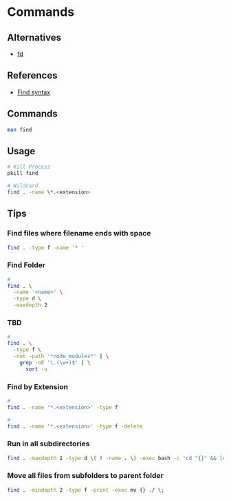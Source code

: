 # Commands

## Alternatives

- [fd](/fd.md)

## References

- [Find syntax](<https://en.wikipedia.org/wiki/Find_(Unix)#Find_syntax>)

## Commands

```sh
man find
```

## Usage

```sh
# Kill Process
pkill find

# Wildcard
find . -name \*.<extension>
```

## Tips

### Find files where filename ends with space

```sh
find . -type f -name '* '
```

### Find Folder

```sh
#
find . \
  -name '<name>' \
  -type d \
  -maxdepth 2
```

### TBD

```sh
#
find . \
  -type f \
  -not -path '*node_modules*' | \
    grep -oE '\.(\w+)$' | \
      sort -u
```

### Find by Extension

```sh
#
find . -name '*.<extension>' -type f

#
find . -name '*.<extension>' -type f -delete
```

### Run in all subdirectories

```sh
find . -maxdepth 1 -type d \( ! -name . \) -exec bash -c 'cd "{}" && [command]' \;
```

### Move all files from subfolders to parent folder

```sh
find . -mindepth 2 -type f -print -exec mv {} ./ \;
```

<!-- ###

```sh
find . -type f -exec /bin/sh -c 'echo "{}"' \;
find . -exec /bin/sh -c {}/"${name}" \;
``` -->
